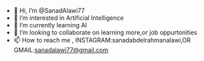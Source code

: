 - 👋 Hi, I’m @SanadAlawi77
- 👀 I’m interested in Artificial Intelligence
- 🌱 I’m currently learning AI
- 💞️ I’m looking to collaborate on learning more,or job oppurtonities
- 📫 How to reach me , INSTAGRAM:sanadabdelrahmanalawi,OR GMAIL:sanadalawi77@gmail.com

<!---
SanadAlawi77/SanadAlawi77 is a ✨ special ✨ repository because its `README.md` (this file) appears on your GitHub profile.
You can click the Preview link to take a look at your changes.
--->
